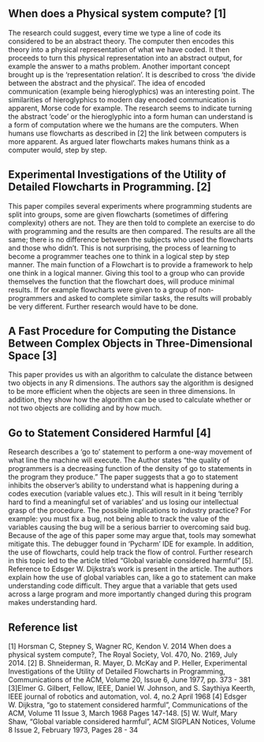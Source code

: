 ## When does a Physical system compute? [1] ##
  
The research could suggest, every time we type a line of code its considered to be an abstract theory. The computer then encodes this theory into a physical representation of what we have coded. It then proceeds to turn this physical representation into an abstract output, for example the answer to a maths problem. Another important concept brought up is the ‘representation relation’. It is described to cross ‘the divide between the abstract and the physical’. 
The idea of encoded communication (example being hieroglyphics) was an interesting point. The similarities of hieroglyphics to modern day encoded communication is apparent, Morse code for example. The research seems to indicate turning the abstract ‘code’ or the hieroglyphic into a form human can understand is a form of computation where we the humans are the computers. When humans use flowcharts as described in [2] the link between computers is more apparent. As argued later flowcharts makes humans think as a computer would, step by step.

## Experimental Investigations of the Utility of Detailed Flowcharts in Programming. [2] ##

This paper compiles several experiments where programming students are split into groups, some are given flowcharts (sometimes of differing complexity) others are not. They are then told to complete an exercise to do with programming and the results are then compared. The results are all the same; there is no difference between the subjects who used the flowcharts and those who didn’t. This is not surprising, the process of learning to become a programmer teaches one to think in a logical step by step manner. The main function of a Flowchart is to provide a framework to help one think in a logical manner. Giving this tool to a group who can provide themselves the function that the flowchart does, will produce minimal results. If for example flowcharts were given to a group of non-programmers and asked to complete similar tasks, the results will probably be very different. Further research would have to be done. 

## A Fast Procedure for Computing the Distance Between Complex Objects in Three-Dimensional Space [3] ## 
This paper provides us with an algorithm to calculate the distance between two objects in any R dimensions. The authors say the algorithm is designed to be more efficient when the objects are seen in three dimensions. In addition, they show how the algorithm can be used to calculate whether or not two objects are colliding and by how much. 


## Go to Statement Considered Harmful [4] #
Research describes a ‘go to’ statement to perform a one-way movement of what line the machine will execute. The Author states “the quality of programmers is a decreasing function of the density of go to statements in the program they produce.” The paper suggests that a go to statement inhibits the observer’s ability to understand what is happening during a codes execution (variable values etc.). This will result in it being ‘terribly hard to find a meaningful set of variables’ and us losing our intellectual grasp of the procedure. The possible implications to industry practice? For example: you must fix a bug, not being able to track the value of the variables causing the bug will be a serious barrier to overcoming said bug. Because of the age of this paper some may argue that, tools may somewhat mitigate this.  The debugger found in ‘Pycharm’ IDE for example. In addition, the use of flowcharts, could help track the flow of control. Further research in this topic led to the article titled “Global variable considered harmful” [5]. Reference to Edsger W. Dijkstra’s work is present in the article. The authors explain how the use of global variables can, like a go to statement can make understanding code difficult. They argue that a variable that gets used across a large program and more importantly changed during this program makes understanding hard. 

## Reference list ##
[1] Horsman C, Stepney S, Wagner RC, Kendon V. 2014 When does a physical system compute?, The Royal Society, Vol. 470, No. 2169, July 2014.
 [2] B. Shneiderman, R. Mayer, D. McKay and P. Heller, Experimental Investigations of the Utility of Detailed Flowcharts in Programming, Communications of the ACM, Volume 20, Issue 6, June 1977, pp. 373 - 381
[3]Elmer G. Gilbert, Fellow, IEEE, Daniel W. Johnson, and S. Saythiya Keerth, IEEE journal of robotics and automation, vol. 4, no.2 April 1968
[4] Edsger W. Dijkstra, “go to statement considered harmful”, Communications of the ACM, Volume 11 Issue 3, March 1968 Pages 147-148.
[5] W. Wulf, Mary Shaw, “Global variable considered harmful”, ACM SIGPLAN Notices, Volume 8 Issue 2, February 1973, Pages 28 - 34 
